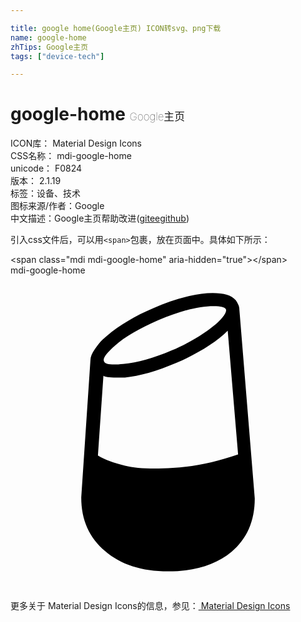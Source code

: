 ```yaml
---

title: google home(Google主页) ICON转svg、png下载
name: google-home
zhTips: Google主页
tags: ["device-tech"]

---
```


# google-home  <small style="font-size: 60%;font-weight: 100">Google主页</small>


<div class="detail-page">
<p>
<span>
ICON库：
<span class="badge-secondary badge">Material Design Icons</span> 
</span>
<br/>
<span>
CSS名称：
<span class="badge-secondary badge">mdi-google-home</span> 
</span>
<br/>
<span>
unicode：
<span class="badge-secondary badge">F0824</span> 
<copy-btn content='F0824' btn-title=""></copy-btn>
<copy-btn :content='String.fromCodePoint(parseInt("F0824", 16))' btn-title="复制U"></copy-btn>
</span>
<br/>
<span>
版本：
<span class="badge-secondary badge">2.1.19</span> 
</span><br/><span>标签：<span class="badge-light badge"><router-link to="/tags/device-tech.html">设备、技术</router-link></span></span>
<br/>
<span>图标来源/作者：<span class="badge-light badge">Google</span></span> 
<br/>
<span class="zh-detail">中文描述：<span class="badge-primary badge">Google主页</span><span class="help-link"><span>帮助改进</span>(<a href="https://gitee.com/liuwave/icon-helper/edit/master/json/material/google-home.json" target="_blank" rel="noopener noreferrer">gitee</a><a href="https://github.com/liuwave/icon-helper/edit/master/json/material/google-home.json" target="_blank" rel="noopener noreferrer">github</a></span>)</span><br/>
</p>
</div>
<div class="alert alert-dark">
  <i class="mdi mdi-google-home mdi-48px"></i>
  <i class="mdi mdi-google-home mdi-36px"></i>
  <i class="mdi mdi-google-home mdi-24px"></i>
  <i class="mdi mdi-google-home mdi-18px"></i>
</div>
<div>
  <p>引入css文件后，可以用<code>&lt;span&gt;</code>包裹，放在页面中。具体如下所示：    
  </p>
  <div class="alert alert-primary" style="font-size: 14px">
    &lt;span class="mdi mdi-google-home" aria-hidden="true"&gt;&lt;/span&gt;
    <copy-btn content='<span class="mdi mdi-google-home" aria-hidden="true"></span>'></copy-btn>
  </div>
  <div class="alert alert-secondary">
    <i class="mdi mdi-google-home"
    style="font-size: 24px"
    aria-hidden="true"></i> mdi-google-home
    <copy-btn content="mdi-google-home" btn-title="复制图标名称"></copy-btn>
  </div>
</div>
<div id="svg" class="svg-wrap">
<svg xmlns="http://www.w3.org/2000/svg" viewBox="0 0 24 24"><path d="M8.06,7.78C7.5,7.78 7.17,7.73 7.08,7.64L6.66,13.73C7.19,14.05 7.88,14.3 8.72,14.5C9.56,14.71 10.78,14.77 12.38,14.67C13.97,14.58 15.63,14.23 17.34,13.64L16.55,4.22C15.67,5.09 14.38,5.91 12.66,6.66C11.13,7.31 9.81,7.69 8.72,7.78H8.06M7.97,5.34C7.28,5.94 7,6.34 7.13,6.56C7.22,6.78 7.7,6.84 8.58,6.75C9.67,6.66 10.91,6.31 12.28,5.72C13.22,5.31 14.03,4.88 14.72,4.41C15.41,3.94 15.88,3.55 16.13,3.23C16.38,2.92 16.47,2.7 16.41,2.58C16.34,2.42 16.03,2.34 15.47,2.34C14.34,2.34 12.94,2.7 11.25,3.42C9.81,4.05 8.72,4.69 7.97,5.34M17.34,2.2C17.41,2.33 17.44,2.47 17.44,2.63L18.61,17C18.61,18.73 18,20.09 16.83,21.07C15.64,22.05 14.03,22.55 12,22.55C10,22.55 8.4,22.04 7.2,21C6,20 5.39,18.64 5.39,16.92L6.09,6.47C6.09,6.22 6.2,5.94 6.42,5.63C6.64,5.31 6.84,5.06 7.03,4.88L7.36,4.59C8.33,3.78 9.5,3.08 10.88,2.5C11.81,2.08 12.73,1.77 13.62,1.57C14.5,1.37 15.3,1.3 16,1.38C16.71,1.46 17.16,1.73 17.34,2.2Z" /></svg>
</div>
<detail full-name='mdi-google-home'></detail>
    
<div><p>更多关于 Material Design Icons的信息，参见：<a target="_blank" href="https://iconhelper.cn/material.html"> Material Design Icons</a>
</p></div>
